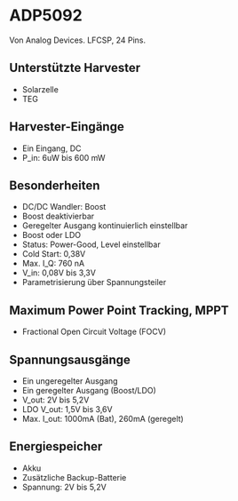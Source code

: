 # ADP5092

Von Analog Devices.
LFCSP, 24 Pins.

## Unterstützte Harvester
* Solarzelle
* TEG

## Harvester-Eingänge
* Ein Eingang, DC
* P_in: 6uW bis 600 mW

## Besonderheiten
* DC/DC Wandler: Boost
* Boost deaktivierbar
* Geregelter Ausgang kontinuierlich einstellbar
* Boost oder LDO
* Status: Power-Good, Level einstellbar
* Cold Start: 0,38V
* Max. I_Q: 760 nA
* V_in: 0,08V bis 3,3V
* Parametrisierung über Spannungsteiler

## Maximum Power Point Tracking, MPPT
* Fractional Open Circuit Voltage (FOCV)

## Spannungsausgänge
* Ein ungeregelter Ausgang
* Ein geregelter Ausgang (Boost/LDO)
* V_out: 2V bis 5,2V
* LDO V_out: 1,5V bis 3,6V
* Max. I_out: 1000mA (Bat), 260mA (geregelt)

## Energiespeicher
* Akku
* Zusätzliche Backup-Batterie
* Spannung: 2V bis 5,2V
